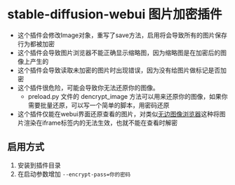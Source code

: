 # stable-diffusion-webui 图片加密插件

- 这个插件会修改Image对象，重写了save方法，启用将会导致所有的图片保存行为都被加密
- 这个插件会导致图片浏览器不能正确显示缩略图，因为缩略图是在加密后的图像上产生的
- 这个插件会导致读取未加密的图片时出现错误，因为没有给图片做标记是否加密
- 这个插件很危险，可能会导致你无法还原你的图像。
  - preload.py 文件的 dencrypt_image 方法可以用来还原你的图像，如果你需要批量还原，可以写一个简单的脚本，用密码还原
- 这个插件仅能在webui界面还原查看的图片，对类似[无边图像浏览器](https://github.com/zanllp/sd-webui-infinite-image-browsing.git)这种将图片渲染在iframe标签内的无法生效，也就不能在查看时解密

## 启用方式

1. 安装到插件目录
2. 在启动参数增加 ```--encrypt-pass=你的密码```